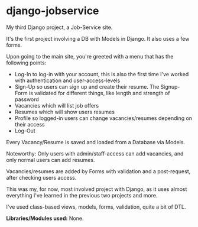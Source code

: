 # django-jobservice

My third Django project, a Job-Service site.

It's the first project involving a DB with Models in Django. It also uses a few forms.

Upon going to the main site, you're greeted with a menu that has the following points:

- Log-In to log-in with your account, this is also the first time I've worked with authentication and user-access-levels
- Sign-Up so users can sign up and create their resume. The Signup-Form is validated for different things, like length and strength of password
- Vacancies which will list job offers
- Resumes which will show users resumes
- Profile so logged-in users can change vacancies/resumes depending on their access
- Log-Out

Every Vacancy/Resume is saved and loaded from a Database via Models.

Noteworthy: Only users with admin/staff-access can add vacancies, and only normal users can add resumes.

Vacancies/resumes are added by Forms with validation and a post-request, after checking users access.

This was my, for now, most involved project with Django, as it uses almost everything I've learned in the previous two projects and more.

I've used class-based views, models, forms, validation, quite a bit of DTL.

**Libraries/Modules used:** None.
